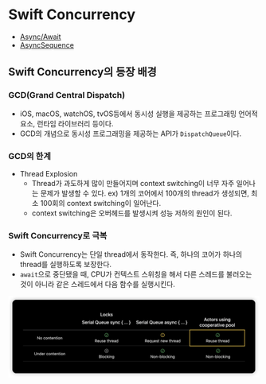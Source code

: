 # Swift Concurrency

- [Async/Await](AsyncAwait.md)
- [AsyncSequence](AsyncSequence.md)

## Swift Concurrency의 등장 배경

### GCD(Grand Central Dispatch)

- iOS, macOS, watchOS, tvOS등에서 동시성 실행을 제공하는 프로그래밍 언어적 요소, 런타임 라이브러리 등이다.
- GCD의 개념으로 동시성 프로그래밍을 제공하는 API가 `DispatchQueue`이다.

### GCD의 한계

- Thread Explosion
    - Thread가 과도하게 많이 만들어지며 context switching이 너무 자주 일어나는 문제가 발생할 수 있다.
    ex) 1개의 코어에서 100개의 thread가 생성되면, 최소 100회의 context switching이 일어난다.
    - context switching은 오버헤드를 발생시켜 성능 저하의 원인이 된다.

### Swift Concurrency로 극복

- Swift Concurrency는 단일 thread에서 동작한다. 즉, 하나의 코어가 하나의 thread를 실행하도록 보장한다.
- `await`으로 중단됐을 때, CPU가 컨텍스트 스위칭을 해서 다른 스레드를 불러오는 것이 아니라 같은 스레드에서 다음 함수를 실행시킨다.

![Untitled](Images/swift_concurrency_1.png)
